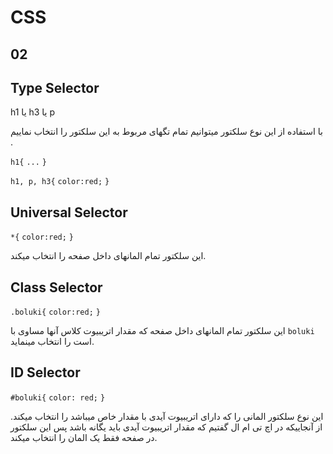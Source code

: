 # CSS

## 02

## Type Selector

h1 یا h3 یا p

با استفاده از این نوع سلکتور میتوانیم تمام تگهای مربوط به این سلکتور را انتخاب نماییم .

`h1{`
`...`
`}`

`h1, p, h3{`
`color:red;`
`}`

## Universal Selector

`*{`
`color:red;`
`}`

این سلکتور تمام المانهای داخل صفحه را انتخاب میکند.

## Class Selector

`.boluki{`
`color:red;`
`}`

این سلکتور تمام المانهای داخل صفحه که مقدار اتریبیوت کلاس آنها مساوی با `boluki` است را انتخاب مینماید.


## ID Selector

`#boluki{`
`color: red;`
`}`

این نوع سلکتور المانی را که دارای اتریبیوت آیدی با مقدار خاص میباشد را انتخاب میکند. 
از آنجاییکه در اچ تی ام ال گفتیم که مقدار اتریبیوت آیدی باید یگانه باشد پس این سلکتور در صفحه فقط یک المان را انتخاب میکند. 
